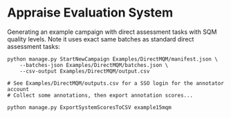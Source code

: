 # Appraise Evaluation System

Generating an example campaign with direct assessment tasks with SQM quality
levels. Note it uses exact same batches as standard direct assessment tasks:

```
python manage.py StartNewCampaign Examples/DirectMQM/manifest.json \
    --batches-json Examples/DirectMQM/batches.json \
    --csv-output Examples/DirectMQM/output.csv

# See Examples/DirectMQM/outputs.csv for a SSO login for the annotator account
# Collect some annotations, then export annotation scores...

python manage.py ExportSystemScoresToCSV example15mqm
```